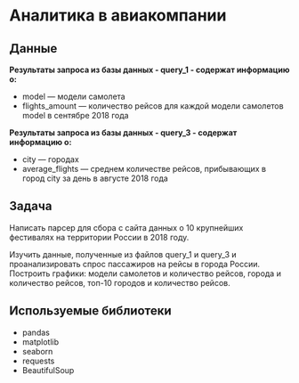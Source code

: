 # Аналитика в авиакомпании

## Данные

**Результаты запроса из базы данных - query_1 - содержат информацию о:**
- model — модели самолета
- flights_amount — количество рейсов для каждой модели самолетов model в сентябре 2018 года

**Результаты запроса из базы данных - query_3 - содержат информацию о:**
- city — городах
- average_flights — среднем количестве рейсов, прибывающих в город city за день в августе 2018 года

## Задача

Написать парсер для сбора с сайта данных о 10 крупнейших фестивалях на территории России в 2018 году.

Изучить данные, полученные из файлов query_1 и query_3 и проанализировать спрос пассажиров на рейсы в города России. Построить графики: модели самолетов и количество рейсов, города и количество рейсов, топ-10 городов и количество рейсов.

## Используемые библиотеки

- pandas
- matplotlib
- seaborn
- requests
- BeautifulSoup

